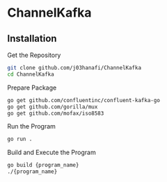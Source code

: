 # ChannelKafka

## Installation
Get the Repository
```bash
git clone github.com/j03hanafi/ChannelKafka
cd ChannelKafka
```
Prepare Package
```bash
go get github.com/confluentinc/confluent-kafka-go
go get github.com/gorilla/mux
go get github.com/mofax/iso8583
```
Run the Program
```bash
go run .
```
Build and Execute the Program
```bash
go build {program_name}
./{program_name}
```